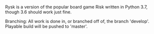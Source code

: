 Rysk is a version of the popular board game Risk written in Python 3.7, though 3.6 should work just fine.

Branching:
All work is done in, or branched off of, the branch 'develop'. Playable build will be pushed to 'master'.
